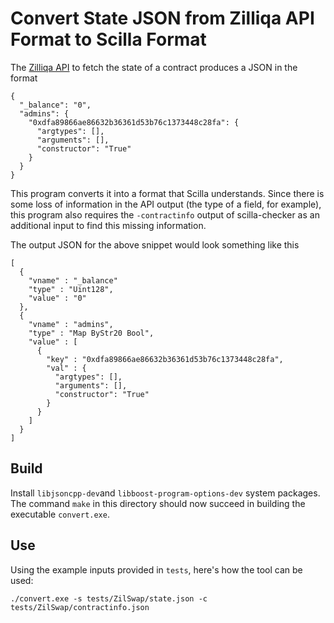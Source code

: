# Convert State JSON from Zilliqa API Format to Scilla Format

The [Zilliqa API]((https://dev.zilliqa.com/docs/apis/api-contract-get-smartcontract-state))
to fetch the state of a contract produces a JSON in the format

```
{
  "_balance": "0",
  "admins": {
    "0xdfa89866ae86632b36361d53b76c1373448c28fa": {
      "argtypes": [],
      "arguments": [],
      "constructor": "True"
    }
  }
}
```

This program converts it into a format that Scilla understands. Since
there is some loss of information in the API output (the type of a field,
for example), this program also requires the `-contractinfo` output of
scilla-checker as an additional input to find this missing information.

The output JSON for the above snippet would look something like this

```
[
  {
    "vname" : "_balance"
    "type" : "Uint128",
    "value" : "0"
  },
  {
    "vname" : "admins",
    "type" : "Map ByStr20 Bool",
    "value" : [
      {
        "key" : "0xdfa89866ae86632b36361d53b76c1373448c28fa",
        "val" : {
          "argtypes": [],
          "arguments": [],
          "constructor": "True"
        }
      }
    ]
  }
]
```

## Build
Install `libjsoncpp-dev`and `libboost-program-options-dev` system packages.
The command `make` in this directory should now succeed in building the
executable `convert.exe`.

## Use
Using the example inputs provided in `tests`, here's how the tool can be used:

```./convert.exe -s tests/ZilSwap/state.json -c tests/ZilSwap/contractinfo.json```
